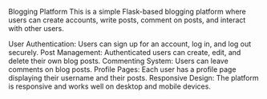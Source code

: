 Blogging Platform
This is a simple Flask-based blogging platform where users can create accounts, write posts, comment on posts, and interact with other users.

User Authentication: Users can sign up for an account, log in, and log out securely.
Post Management: Authenticated users can create, edit, and delete their own blog posts.
Commenting System: Users can leave comments on blog posts.
Profile Pages: Each user has a profile page displaying their username and their posts.
Responsive Design: The platform is responsive and works well on desktop and mobile devices.
